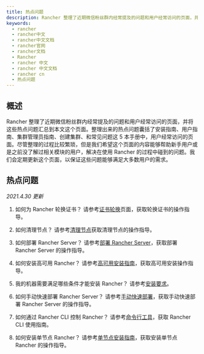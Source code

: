 ```yaml
---
title: 热点问题
description: Rancher 整理了近期微信粉丝群内经常提及的问题和用户经常访问的页面，并将这些热点问题汇总到本文这个页面。初次整理出来的热点问题囊括了安装指南、用户指南、集群管理员指南、创建集群、和常见问题这 5 本手册中，用户经常访问的页面。尽管初次整理的过程比较繁琐，但是我们希望这个页面的内容能够帮助新手用户或是之前没了解过相关模块的用户，解决在使用 Rancher 的过程中碰到的问题。
keywords:
  - rancher
  - rancher中文
  - rancher中文文档
  - rancher官网
  - rancher文档
  - Rancher
  - rancher 中文
  - rancher 中文文档
  - rancher cn
  - 热点问题
---
```


## 概述

Rancher 整理了近期微信粉丝群内经常提及的问题和用户经常访问的页面，并将这些热点问题汇总到本文这个页面。整理出来的热点问题囊括了安装指南、用户指南、集群管理员指南、创建集群、和常见问题这 5 本手册中，用户经常访问的页面。尽管整理的过程比较繁琐，但是我们希望这个页面的内容能够帮助新手用户或是之前没了解过相关模块的用户，解决在使用 Rancher 的过程中碰到的问题。我们会定期更新这个页面，以保证这些问题能够满足大多数用户的需求。

## 热点问题

_2021.4.30 更新_

1.  如何为 Rancher 轮换证书？
    请参考[证书轮换](/docs/rancher2/cluster-admin/certificate-rotation/_index)页面，获取轮换证书的操作指导。

1.  如何清理节点？
    请参考[清理节点](/docs/rancher2/cluster-admin/cleaning-cluster-nodes/_index)获取清理节点的操作指导。

1.  如何部署 Rancher Server？
    请参考[部署 Rancher Server](/docs/rancher2/quick-start-guide/deployment/_index)，获取部署 Rancher Server 的操作指导。

1.  如何安装高可用 Rancher？
    请参考[高可用安装指南](/docs/rancher2/installation/install-rancher-on-k8s/_index)，获取高可用安装操作指导。

1.  我的机器需要满足哪些条件才能安装 Rancher？
    请参考[安装要求](/docs/rancher2/installation/requirements/_index)。

1.  如何手动快速部署 Rancher Server？
    请参考[手动快速部署](/docs/rancher2/quick-start-guide/deployment/quickstart-manual-setup/_index)，获取手动快速部署 Rancher Server 的操作指导。

1.  如何通过 Rancher CLI 控制 Rancher？
    请参考[命令行工具](/docs/rancher2/quick-start-guide/cli/_index)，获取 Rancher CLI 使用指南。

1.  如何安装单节点 Rancher？
    请参考[单节点安装指南](/docs/rancher2/installation/other-installation-methods/single-node-docker/_index)，获取安装单节点 Rancher 的操作指导。
